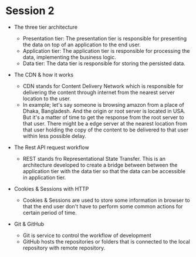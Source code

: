 # Session 2

- The three tier architecture

  - Presentation tier: The presentation tier is responsible for presenting the data on top of an application to the end user.
  - Application tier: The application tier is responsible for processing the data, implementing the business logic.
  - Data tier: The data tier is responsible for storing the persisted data.

- The CDN & how it works
  - CDN stands for Content Delivery Network which is responsible for delivering the content through internet from the nearest server location to the user.
  - In example; let's say someone is browsing amazon from a place of Dhaka, Bangladesh. And the origin or root server is located in USA. But it's a matter of time to get the response from the root server to that user. There might be a edge server at the nearest location from that user holding the copy of the content to be delivered to that user within less possible delay.
- The Rest API request workflow

  - REST stands fro Representational State Transfer. This is an architecture developed to create a bridge between between the
    application tier with the data tier so that the data can be accessible in application tier.

- Cookies & Sessions with HTTP

  - Cookies & Sessions are used to store some information in browser to that the end user don't have to perform some common actions for certain period of time.

- Git & GitHub
  - Git is service to control the workflow of development
  - GitHub hosts the repositories or folders that is connected to the local repository with remote repository.
